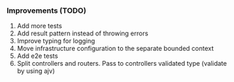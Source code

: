 ﻿### Improvements (TODO)

1. Add more tests
2. Add result pattern instead of throwing errors
3. Improve typing for logging
4. Move infrastructure configuration to the separate bounded context
5. Add e2e tests
6. Split controllers and routers. Pass to controllers validated type (validate by using ajv)